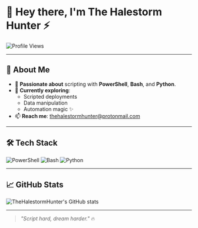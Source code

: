 # 👋 Hey there, I'm **The Halestorm Hunter** ⚡

![Profile Views](https://komarev.com/ghpvc/?username=thehalestormhunter&color=blueviolet)

---

## 🚀 About Me

- 🎯 **Passionate about** scripting with **PowerShell**, **Bash**, and **Python**.
- 🌱 **Currently exploring**: 
  - Scripted deployments
  - Data manipulation
  - Automation magic ✨
- 📫 **Reach me**: [thehalestormhunter@protonmail.com](mailto:thehalestormhunter@protonmail.com)

---

## 🛠️ Tech Stack
![PowerShell](https://img.shields.io/badge/PowerShell-5391FE?style=for-the-badge&logo=powershell&logoColor=white)
![Bash](https://img.shields.io/badge/Bash-4EAA25?style=for-the-badge&logo=gnubash&logoColor=white)
![Python](https://img.shields.io/badge/Python-3776AB?style=for-the-badge&logo=python&logoColor=white)

---

## 📈 GitHub Stats

![TheHalestormHunter's GitHub stats](https://github-readme-stats.vercel.app/api?username=thehalestormhunter&show_icons=true&theme=tokyonight&hide_border=true)

---

> _"Script hard, dream harder."_ 🔥
